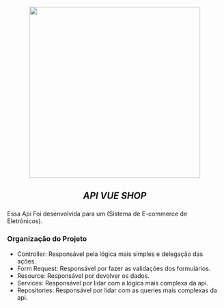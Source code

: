 <p align="center"><a href="https://laravel.com" target="_blank"><img src="https://raw.githubusercontent.com/laravel/art/master/logo-lockup/5%20SVG/2%20CMYK/1%20Full%20Color/laravel-logolockup-cmyk-red.svg" width="400"></a></p>

## <p align="center"> <i>API VUE SHOP</i> </p>

Essa Api Foi desenvolvida para um (Sistema de E-commerce de Eletrônicos).

### Organização do Projeto

- Controller: Responsável pela lógica mais simples e delegação das ações.
- Form Request: Responsável por fazer as validações dos formulários.
- Resource: Responsável por devolver os dados.
- Services: Responsável por lidar com a lógica mais complexa da api.
- Repositories: Responsável por lidar com as queries mais complexas da api.
